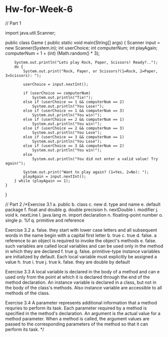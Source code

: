 # Hw-for-Week-6
// Part 1

import java.util.Scanner;

public class Game {
	public static void main(String[] args) {
		Scanner input = new Scanner(System.in);
		int userChoice;
		int computerNum;
		int playAgain;
		computerNum = 1 + (int) (Math.random() * 3);

		System.out.println("Lets play Rock, Paper, Scissors! Ready?..");
		do {
			System.out.print("Rock, Paper, or Scissors?(1=Rock, 2=Paper, 3=Scissors): ");

			userChoice = input.nextInt();

			if (userChoice == computerNum)
				System.out.println("Tie!");
			else if (userChoice == 1 && computerNum == 2)
				System.out.println("You Lose!");
			else if (userChoice == 1 && computerNum == 3)
				System.out.println("You win!");
			else if (userChoice == 2 && computerNum == 1)
				System.out.println("You win!");
			else if (userChoice == 2 && computerNum == 3)
				System.out.println("You Lose");
			else if (userChoice == 3 && computerNum == 1)
				System.out.println("You Lose");
			else if (userChoice == 3 && computerNum == 2)
				System.out.println("You win!");
			else
				System.out.println("You did not enter a valid value! Try again!");

			System.out.print("Want to play again? (1=Yes, 2=No): ");
			playAgain = input.nextInt();
		} while (playAgain == 1);
	}
}



// Part 2
/*Exercise 3.1
a. public
b. class
c. new
d. type and name
e. default package
f. float and double
g. double precision
h. nextDouble
i. modifier
j. void
k. nextLine
l. java.lang
m. import declaration
n. floating-point number
o. single
p. %f
q. primitive and reference

Exercise 3.2
a. false. they start with lower case letters and all subsequent words in the name begin with a capital first letter
b. true
c. true
d. false. a reference to an object is required to invoke the object's methods
e. false. such variables are called local variables and can be used only in the method in which they are declared
f. true
g. false. primitive-type instance variables are initialized by default. Each local variable must explicitly be assigned a value
h. true
i. true
j. true
k. false. they are double by default

Exercise 3.3
A local variable is declared in the body of a method and can e used only from the point at which it is declared through the end of the method declaration. An instance variable is declared in a class, but not in the body of the class's methods. Also instance variable are accessible to all methods of the class.

Exercise 3.4
A parameter represents additional information that a method requries to perform its task. Each parameter required by a method is specified in the method's declaration. An argument is the actual value for a method parameter. When a method is called, the argument values are passed to the corresponding parameters of the method so that it can perform its task. */
